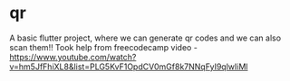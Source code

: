 # qr

A basic flutter project, where we can generate qr codes and we can also scan them!!
Took help from freecodecamp video - https://www.youtube.com/watch?v=hm5JfFhiXL8&list=PLG5KvF1OpdCV0mGf8k7NNqFyI9qlwIiMl

